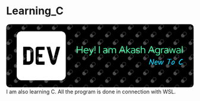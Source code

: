 # Learning_C
![Header](./LEARNING_C.png)
I am also learning C.
All the program is done in connection with WSL.
